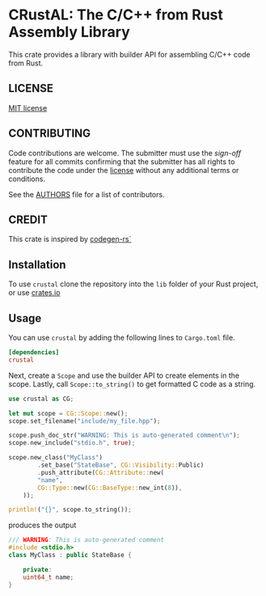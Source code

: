# CRustAL: The C/C++ from Rust Assembly Library

This crate provides a library with builder API for assembling C/C++ code
from Rust.


## LICENSE

[MIT license](LICENSE)


## CONTRIBUTING

Code contributions are welcome. The submitter must use the *sign-off* feature
for all commits confirming that the submitter has all rights to contribute
the code under the [license](LICENSE) without any additional terms or conditions.

See the [AUTHORS](AUTHORS) file for a list of contributors.


## CREDIT

This crate is inspired by [codegen-rs`](https://crates.io/crates/codegen-rs)


## Installation

To use `crustal` clone the repository into the `lib` folder of your Rust project,
or use [crates.io](https://crates.io)


## Usage

You can use `crustal` by adding the following lines to `Cargo.toml` file.


```toml
[dependencies]
crustal
```

Next, create a `Scope` and use the builder API to create elements in the scope.
Lastly, call `Scope::to_string()` to get formatted C code as a string.

```rust
use crustal as CG;

let mut scope = CG::Scope::new();
scope.set_filename("include/my_file.hpp");

scope.push_doc_str("WARNING: This is auto-generated comment\n");
scope.new_include("stdio.h", true);

scope.new_class("MyClass")
        .set_base("StateBase", CG::Visibility::Public)
        .push_attribute(CG::Attribute::new(
        "name",
        CG::Type::new(CG::BaseType::new_int(8)),
    ));

println!("{}", scope.to_string());
```

produces the output

```cpp
/// WARNING: This is auto-generated comment
#include <stdio.h>
class MyClass : public StateBase {

    private:
    uint64_t name;
}
```
